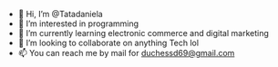 - 👋 Hi, I’m @Tatadaniela
- 👀 I’m interested in programming
- 🌱 I’m currently learning electronic commerce and digital marketing
- 💞️ I’m looking to collaborate on anything Tech lol
- 📫 You can reach me by mail for duchessd69@gmail.com

<!---
Tatadaniela/Tatadaniela is a ✨ special ✨ repository because its `README.md` (this file) appears on your GitHub profile.
You can click the Preview link to take a look at your changes.
--->
